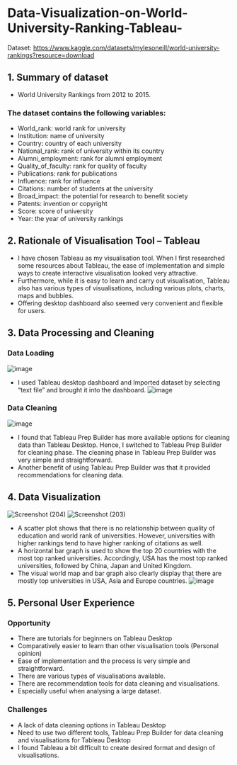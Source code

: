 # Data-Visualization-on-World-University-Ranking-Tableau-

Dataset: https://www.kaggle.com/datasets/mylesoneill/world-university-rankings?resource=download

 

## 1. Summary of dataset
- World University Rankings from 2012 to 2015.

### The dataset contains the following variables:
- World_rank: world rank for university
- Institution: name of university
- Country: country of each university
- National_rank: rank of university within its country
- Alumni_employment: rank for alumni employment
- Quality_of_faculty: rank for quality of faculty
- Publications: rank for publications
- Influence: rank for influence
- Citations: number of students at the university
- Broad_impact: the potential for research to benefit society
- Patents: invention or copyright
- Score: score of university
- Year: the year of university rankings

## 2. Rationale of Visualisation Tool – Tableau
- I have chosen Tableau as my visualisation tool. When I first researched some resources about Tableau, the ease of implementation and simple ways to create interactive visualisation looked very attractive.
- Furthermore, while it is easy to learn and carry out visualisation, Tableau also has various types of visualisations, including various plots, charts, maps and bubbles.
-  Offering desktop dashboard also seemed very convenient and flexible for users.

## 3. Data Processing and Cleaning
### Data Loading 
![image](https://github.com/SimonLim03/Data-Visualization-on-World-University-Ranking-Tableau-/assets/150989115/56758148-44e6-42d4-8864-379a18ff4134)
- I used Tableau desktop dashboard and Imported dataset by selecting “text file” and brought it into the dashboard.
![image](https://github.com/SimonLim03/Data-Visualization-on-World-University-Ranking-Tableau-/assets/150989115/7ee48b7a-c5fd-4420-9c4b-b85394183691)


### Data Cleaning
![image](https://github.com/SimonLim03/Data-Visualization-on-World-University-Ranking-Tableau-/assets/150989115/e6a110f9-61de-47ff-bc08-e80ccb5c4738)
-  I found that Tableau Prep Builder has more available options for cleaning data than Tableau Desktop. Hence, I switched to Tableau Prep Builder for cleaning phase. The cleaning phase in Tableau Prep Builder was very simple and straightforward.
-  Another benefit of using Tableau Prep Builder was that it provided recommendations for cleaning data.



## 4. Data Visualization
![Screenshot (204)](https://github.com/SimonLim03/Data-Visualization-on-World-University-Ranking-Tableau-/assets/150989115/418d09af-d37d-40a9-b9b8-19333b30695f)
![Screenshot (203)](https://github.com/SimonLim03/Data-Visualization-on-World-University-Ranking-Tableau-/assets/150989115/3194bb0d-48d1-4cb0-991e-fc441c4916a0)
- A scatter plot shows that there is no relationship between quality of education and world rank of universities. However, universities with higher rankings tend to have higher ranking of citations as well.
- A horizontal bar graph is used to show the top 20 countries with the most top ranked universities. Accordingly, USA has the most top ranked universities, followed by China, Japan and United Kingdom. 
- The visual world map and bar graph also clearly display that there are mostly top universities in USA, Asia and Europe countries.
![image](https://github.com/SimonLim03/Data-Visualization-on-World-University-Ranking-Tableau-/assets/150989115/2b61cb2a-5b84-401b-8e7c-62a3c1d8d230)

## 5. Personal User Experience
### Opportunity 
- There are tutorials for beginners on Tableau Desktop
- Comparatively easier to learn than other visualisation tools (Personal opinion)
- Ease of implementation and the process is very simple and straightforward.
- There are various types of visualisations available.
- There are recommendation tools for data cleaning and visualisations.
- Especially useful when analysing a large dataset.

### Challenges
- A lack of data cleaning options in Tableau Desktop
- Need to use two different tools, Tableau Prep Builder for data cleaning and visualisations for Tableau Desktop
- I found Tableau a bit difficult to create desired format and design of visualisations.
